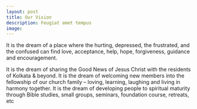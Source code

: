 ```yaml
---
layout: post
title: Our Vision
description: Feugiat amet tempus
image: 
---
```


It is the dream of a place where the hurting, depressed, the frustrated, and the confused can find love, acceptance, help, hope, forgiveness, guidance and encouragement.

It is the dream of sharing the Good News of Jesus Christ with the residents of Kolkata & beyond.
It is the dream of welcoming new members into the fellowship of our church family – loving, learning, laughing and living in harmony together.
It is the dream of developing people to spiritual maturity through Bible studies, small groups, seminars, foundation course, retreats, etc

